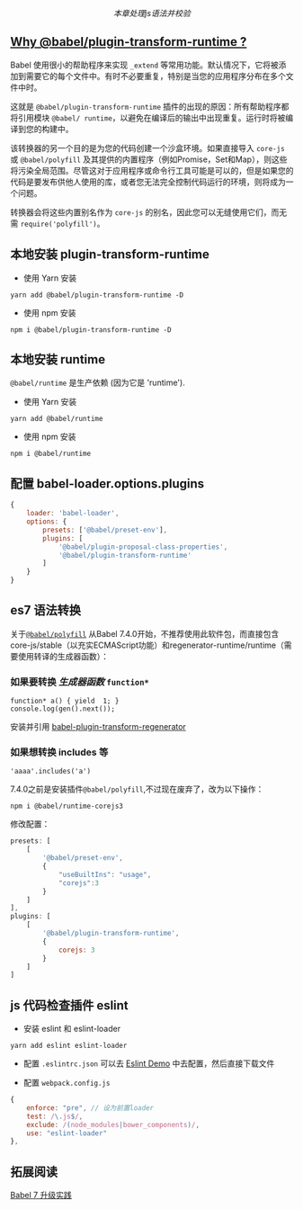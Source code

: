 $$本章处理 js 语法并校验$$

## [Why @babel/plugin-transform-runtime ?](https://babeljs.io/docs/en/babel-plugin-transform-runtime#why "@babel/plugin-transform-runtime")

Babel 使用很小的帮助程序来实现 `_extend` 等常用功能。默认情况下，它将被添加到需要它的每个文件中。有时不必要重复，特别是当您的应用程序分布在多个文件中时。

这就是 `@babel/plugin-transform-runtime` 插件的出现的原因：所有帮助程序都将引用模块 `@babel/ runtime`，以避免在编译后的输出中出现重复。运行时将被编译到您的构建中。

该转换器的另一个目的是为您的代码创建一个沙盒环境。如果直接导入 `core-js` 或 `@babel/polyfill` 及其提供的内置程序（例如Promise，Set和Map），则这些将污染全局范围。尽管这对于应用程序或命令行工具可能是可以的，但是如果您的代码是要发布供他人使用的库，或者您无法完全控制代码运行的环境，则将成为一个问题。

转换器会将这些内置别名作为 `core-js` 的别名，因此您可以无缝使用它们，而无需 `require('polyfill')`。

## 本地安装 plugin-transform-runtime
+ 使用 Yarn 安装
```
yarn add @babel/plugin-transform-runtime -D
```

+ 使用 npm 安装
```
npm i @babel/plugin-transform-runtime -D
```

## 本地安装 runtime
`@babel/runtime` 是生产依赖 (因为它是 'runtime').

+ 使用 Yarn 安装
```
yarn add @babel/runtime
```

+ 使用 npm 安装
```
npm i @babel/runtime
```

## 配置 babel-loader.options.plugins
```javascript
{
	loader: 'babel-loader',
	options: {
		presets: ['@babel/preset-env'],
		plugins: [
			'@babel/plugin-proposal-class-properties',
			'@babel/plugin-transform-runtime'
		]
	}
}
```

## es7 语法转换
关于[`@babel/polyfill`](https://babeljs.io/docs/en/babel-polyfill "@babel/polyfill")
从Babel 7.4.0开始，不推荐使用此软件包，而直接包含 core-js/stable（以充实ECMAScript功能）和regenerator-runtime/runtime（需要使用转译的生成器函数）：

### 如果要转换 **_生成器函数_** `function*`

```
function* a() { yield  1; }
console.log(gen().next());
```
安装并引用 [babel-plugin-transform-regenerator](https://babeljs.io/docs/en/babel-plugin-transform-regenerator)

### 如果想转换 includes 等
```
'aaaa'.includes('a')
```
7.4.0之前是安装插件`@babel/polyfill`,不过现在废弃了，改为以下操作：
```
npm i @babel/runtime-corejs3
```
修改配置：
```javascript
presets: [
	[
		'@babel/preset-env',
		{
			"useBuiltIns": "usage",
			"corejs":3
		}
	]
],
plugins: [
	[
		'@babel/plugin-transform-runtime',
		{
			corejs: 3
		}
	]
]
```

## js 代码检查插件 eslint
+ 安装 eslint 和 eslint-loader
```
yarn add eslint eslint-loader
```

+ 配置 `.eslintrc.json`
可以去 [Eslint Demo](https://eslint.org/demo) 中去配置，然后直接下载文件


+ 配置 `webpack.config.js`
```javascript
{
	enforce: "pre", // 设为前置loader
	test: /\.js$/,
	exclude: /(node_modules|bower_components)/,
	use: "eslint-loader"
},
```

## 拓展阅读
[Babel 7 升级实践](https://blog.hhking.cn/2019/04/02/babel-v7-update/)